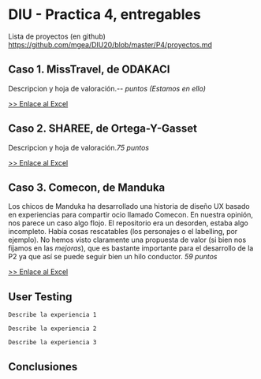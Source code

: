 # DIU - Practica 4, entregables

Lista de proyectos (en github) https://github.com/mgea/DIU20/blob/master/P4/proyectos.md


## Caso 1. MissTravel, de ODAKACI

Descripcion y hoja de valoración.*-- puntos (Estamos en ello)*

[>> Enlace al Excel](https://github.com/IvanitiX/DIU20/blob/master/P4/DIU1.ODAKACI_review.xls)


## Caso 2. SHAREE, de Ortega-Y-Gasset

Descripcion y hoja de valoración.*75 puntos*

[>> Enlace al Excel](https://github.com/IvanitiX/DIU20/blob/master/P4/DIU2.Ortega-Y-Gasset_review.xls)


## Caso 3. Comecon, de Manduka

Los chicos de Manduka ha desarrollado una historia de diseño UX basado en experiencias para compartir ocio llamado Comecon. En nuestra opinión, nos parece un caso algo flojo. El repositorio era un desorden, estaba algo incompleto. Había cosas rescatables (los personajes o el labelling, por ejemplo). No hemos visto claramente una propuesta de valor (si bien nos fijamos en las *mejoras*), que es bastante importante para el desarrollo de la P2 ya que así se puede seguir bien un hilo conductor. *59 puntos*

[>> Enlace al Excel](https://github.com/IvanitiX/DIU20/blob/master/P4/DIU3.Manduka_review.xlsx)

## User Testing

	Describe la experiencia 1

	Describe la experiencia 2

	Describe la experiencia 3


## Conclusiones
